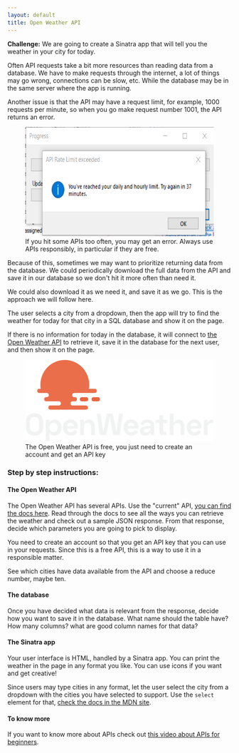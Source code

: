 ```yaml
---
layout: default
title: Open Weather API
---
```


**Challenge:** We are going to create a Sinatra app that will tell you the weather in your city for today.

Often API requests take a bit more resources than reading data from a database. We have to make requests through the internet, a lot of things may go wrong, connections can be slow, etc. While the database may be in the same server where the app is running.

Another issue is that the API may have a request limit, for example, 1000 requests per minute, so when you go make request number 1001, the API returns an error.

<figure>
  <img src="api-rate-limit.png" width="560" height="245" alt="Screenshot of a typical API rate limit error">
  <figcaption>If you hit some APIs too often, you may get an error. Always use APIs responsibly, in particular if they are free.</figcaption>
</figure>

Because of this, sometimes we may want to prioritize returning data from the database. We could periodically download the full data from the API and save it in our database so we don't hit it more often than need it.

We could also download it as we need it, and save it as we go. This is the approach we will follow here.

The user selects a city from a dropdown, then the app will try to find the weather for today for that city in a SQL database and show it on the page.

If there is no information for today in the database, it will connect to [the Open Weather API](https://openweathermap.org/) to retrieve it, save it in the database for the next user, and then show it on the page.

<figure>
  <img src="open-weather-logo.png" width="431" height="184" alt="Open Weather API logo">
  <figcaption>The Open Weather API is free, you just need to create an account and get an API key</figcaption>
</figure>


### Step by step instructions:

#### The Open Weather API

The Open Weather API has several APIs. Use the "current" API, [you can find the docs here](https://openweathermap.org/current). Read through the docs to see all the ways you can retrieve the weather and check out a sample JSON response. From that response, decide which parameters you are going to pick to display.

You need to create an account so that you get an API key that you can use in your requests. Since this is a free API, this is a way to use it in a responsible matter.

See which cities have data available from the API and choose a reduce number, maybe ten.


#### The database

Once you have decided what data is relevant from the response, decide how you want to save it in the database. What name should the table have? How many columns? what are good column names for that data?


#### The Sinatra app

Your user interface is HTML, handled by a Sinatra app. You can print the weather in the page in any format you like. You can use icons if you want and get creative!

Since users may type cities in any format, let the user select the city from a dropdown with the cities you have selected to support. Use the `select` element for that, [check the docs in the MDN site](https://developer.mozilla.org/en-US/docs/Web/HTML/Element/select).


#### To know more

If you want to know more about APIs check out [this video about APIs for beginners](https://www.youtube.com/watch?v=GZvSYJDk-us).

